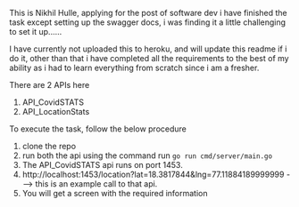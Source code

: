 This is Nikhil Hulle, applying for the post of software dev 
i have finished the task except setting up the swagger docs, i was finding it a little challenging to set it up......

I have currently not uploaded this to heroku, and will update this readme if i do it, other than that i have completed all the requirements to the best of my ability as i had to learn everything from scratch since i am a fresher.



There are 2 APIs here
1) API_CovidSTATS
2) API_LocationStats

To execute the task, follow the below procedure

1) clone the repo
2) run both the api using the command run ```go run cmd/server/main.go```
3) The API_CovidSTATS api runs on port 1453.
4) http://localhost:1453/location?lat=18.3817844&lng=77.11884189999999 --->  this is an example call to that api.
5) You will get a screen with the required information
